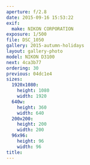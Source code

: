 ```yaml
---
aperture: f/2.8
date: 2015-09-16 15:53:22
exif:
  make: NIKON CORPORATION
exposure: 1/500
file: DSC_1050
gallery: 2015-autumn-holidays
layout: gallery-photo
model: NIKON D3100
next: 4ca3b77
ordering: 30
previous: 04dc1e4
sizes:
  1920x1080:
    height: 1080
    width: 1920
  640w:
    height: 360
    width: 640
  200x200:
    height: 200
    width: 200
  96x96:
    height: 96
    width: 96
title: 
---
```

